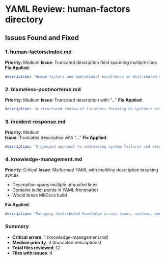 # YAML Review: human-factors directory

## Issues Found and Fixed

### 1. human-factors/index.md
**Priority**: Medium
**Issue**: Truncated description field spanning multiple lines
**Fix Applied**: 
```yaml
description: "Human factors and operational excellence in distributed systems - where the silicon meets the soul"
```

### 2. blameless-postmortems.md  
**Priority**: Medium
**Issue**: Truncated description with "..."
**Fix Applied**:
```yaml
description: "A structured review of incidents focusing on systemic issues rather than individual blame, designed to prevent future failures"
```

### 3. incident-response.md
**Priority**: Medium  
**Issue**: Truncated description with "..."
**Fix Applied**:
```yaml
description: "Organized approach to addressing system failures and security breaches with clear procedures for crisis management"
```

### 4. knowledge-management.md
**Priority**: Critical
**Issue**: Malformed YAML with multiline description breaking syntax
- Description spans multiple unquoted lines
- Contains bullet points in YAML frontmatter
- Would break MkDocs build

**Fix Applied**:
```yaml
description: "Managing distributed knowledge across teams, systems, and documentation to prevent information silos and tribal knowledge"
```

### Summary
- **Critical errors**: 1 (knowledge-management.md)
- **Medium priority**: 3 (truncated descriptions)
- **Total files reviewed**: 12
- **Files with issues**: 4